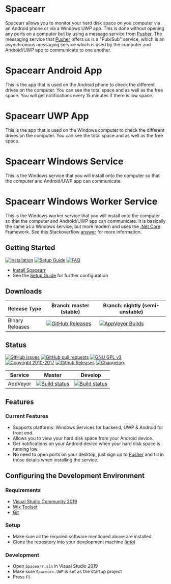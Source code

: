 # Spacearr
Spacearr allows you to monitor your hard disk space on you computer via an Android phone or via a Windows UWP app. This is done without opening any ports on a computer but by using a message service from [Pusher](https://pusher.com/). The messaging service that [Pusher](https://pusher.com/) offers us is a "Pub/Sub" service, which is an asynchronous messaging service which is used by the computer and Android/UWP app to communicate to one another.

# Spacearr Android App
This is the app that is used on the Android phone to check the different drives on the computer. You can see the total space and as well as the free space. You will get notifications every 15 minutes if there is low space.

# Spacearr UWP App
This is the app that is used on the Windows computer to check the different drives on the computer. You can see the total space and as well as the free space.

# Spacearr Windows Service
This is the Windows service that you will install onto the computer so that the computer and Android/UWP app can communicate.

# Spacearr Windows Worker Service
This is the Windows worker service that you will install onto the computer so that the computer and Android/UWP app can communicate. It is basically the same as a Windows service, but more modern and uses the [.Net Core](https://en.wikipedia.org/wiki/.NET_Core) Framework. See this Stackoverflow [answer](https://stackoverflow.com/questions/59636097/c-sharp-worker-service-vs-windows-service#:~:text=Both%20are%20real%20services.,and%20stops%20with%20the%20application.) for more information.

## Getting Started

[![Installation](https://img.shields.io/badge/wiki-installation-brightgreen.svg?maxAge=60&style=flat-square)](https://github.com/tmathura/Spacearr/wiki/Installation)
[![Setup Guide](https://img.shields.io/badge/wiki-setup_guide-orange.svg?maxAge=60&style=flat-square)](https://github.com/tmathura/Spacearr/wiki/Setup-Guide)
[![FAQ](https://img.shields.io/badge/wiki-FAQ-BF55EC.svg?maxAge=60&style=flat-square)](https://github.com/tmathura/Spacearr/wiki/FAQ)

* [Install Spacearr](https://github.com/tmathura/Spacearr/wiki/Installation)
* See the [Setup Guide](https://github.com/tmathura/Spacearr/wiki/Setup-Guide) for further configuration

## Downloads

| Release Type    | Branch: master (stable)                                                                                                                                                     | Branch: nightly (semi-unstable)                                                                                                                                                                |
|-----------------|------------------------------------------------------------------------------------------------------------------------------------------------------------------------------------------------|--------------------------------------------------------------------------------------------------------------------------------------------------------------------------------|
| Binary Releases | [![GitHub Releases](https://img.shields.io/badge/downloads-releases-brightgreen.svg?maxAge=60&style=flat-square)](https://github.com/tmathura/Spacearr/releases)                 | [![AppVeyor Builds](https://img.shields.io/badge/downloads-nightly-green.svg?maxAge=60&style=flat-square)](https://ci.appveyor.com/project/tmathura/Spacearr/branch/dev/artifacts)    |                                                                                                                                                                                |

## Status

[![GitHub issues](https://img.shields.io/github/issues/tmathura/Spacearr.svg?maxAge=60&style=flat-square)](https://github.com/tmathura/Spacearr/issues)
[![GitHub pull requests](https://img.shields.io/github/issues-pr/tmathura/Spacearr.svg?maxAge=60&style=flat-square)](https://github.com/tmathura/Spacearr/pulls)
[![GNU GPL v3](https://img.shields.io/badge/license-GNU%20GPL%20v3-blue.svg?maxAge=60&style=flat-square)](http://www.gnu.org/licenses/gpl.html)
[![Copyright 2010-2017](https://img.shields.io/badge/copyright-2020-blue.svg?maxAge=60&style=flat-square)](https://github.com/tmathura/Spacearr)
[![Github Releases](https://img.shields.io/github/downloads/tmathura/Spacearr/total.svg?maxAge=60&style=flat-square)](https://github.com/tmathura/Spacearr/releases/)
[![Changelog](https://img.shields.io/github/commit-activity/w/tmathura/Spacearr.svg?style=flat-square)](/CHANGELOG.md#unreleased)

| Service  | Master                      | Develop                      |
|----------|:---------------------------:|:----------------------------:|
| AppVeyor | [![Build status](https://ci.appveyor.com/api/projects/status/v6fykek56q66lwqm/branch/master?svg=true)](https://ci.appveyor.com/project/tmathura/Spacearr/branch/master) | [![Build status](https://ci.appveyor.com/api/projects/status/v6fykek56q66lwqm/branch/dev?svg=true)](https://ci.appveyor.com/project/tmathura/Spacearr/branch/dev) |

## Features

### Current Features

* Supports platforms: Windows Services for backend, UWP & Android for front end.
* Allows you to view your hard disk space from your Android device.
* Get notifications on your Android device when your hard disk space is running low.
* No need to open ports on your desktop, just sign up to [Pusher](https://pusher.com/) and fill in those details when installing the service.

## Configuring the Development Environment

### Requirements

* [Visual Studio Community 2019](https://www.visualstudio.com/vs/community/)
* [Wix Toolset](https://wixtoolset.org/releases/)
* [Git](https://git-scm.com/downloads)

### Setup

* Make sure all the required software mentioned above are installed
* Clone the repository into your development machine ([*info*](https://help.github.com/desktop/guides/contributing/working-with-your-remote-repository-on-github-or-github-enterprise))

### Development

* Open `Spacearr.sln` in Visual Studio 2019
* Make sure `Spacearr.UWP` is set as the startup project
* Press `F5`